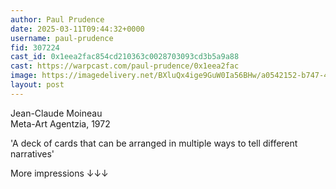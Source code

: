 ```yaml
---
author: Paul Prudence
date: 2025-03-11T09:44:32+0000
username: paul-prudence
fid: 307224
cast_id: 0x1eea2fac854cd210363c0028703093cd3b5a9a88
cast: https://warpcast.com/paul-prudence/0x1eea2fac
image: https://imagedelivery.net/BXluQx4ige9GuW0Ia56BHw/a0542152-b747-45a6-bd6d-1abff3942400/original
layout: post
---
```

Jean-Claude Moineau  
Meta-Art Agentzia, 1972  
  
'A deck of cards that can be arranged in multiple ways to tell different narratives'  
  
More impressions ↓↓↓  

<img src='https://imagedelivery.net/BXluQx4ige9GuW0Ia56BHw/a0542152-b747-45a6-bd6d-1abff3942400/original' alt='' referrerpolicy='no-referrer'/>